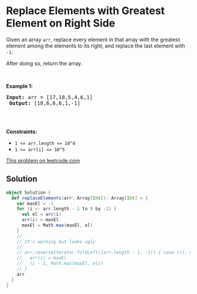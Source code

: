 # Replace Elements with Greatest Element on Right Side

<p>Given an array <code>arr</code>,&nbsp;replace every element in that array with the greatest element among the elements to its&nbsp;right, and replace the last element with <code>-1</code>.</p>
 
 <p>After doing so, return the array.</p>
 
 <p>&nbsp;</p>
 <p><strong>Example 1:</strong></p>
 <pre><strong>Input:</strong> arr = [17,18,5,4,6,1]
 <strong>Output:</strong> [18,6,6,6,1,-1]
 </pre>
 <p>&nbsp;</p>
 <p><strong>Constraints:</strong></p>
 
 <ul>
 <li><code>1 &lt;= arr.length &lt;= 10^4</code></li>
 <li><code>1 &lt;= arr[i] &lt;= 10^5</code></li>
 </ul>

[This problem on leetcode.com](https://leetcode.com/problems/replace-elements-with-greatest-element-on-right-side/)

## Solution

```scala
object Solution {
  def replaceElements(arr: Array[Int]): Array[Int] = {
    var maxEl = -1
    for (i <- arr.length - 1 to 0 by -1) {
      val el = arr(i)
      arr(i) = maxEl
      maxEl = Math.max(maxEl, el)
    }
    //
    // It's working but looks ugly
    //
    // arr.reverseIterator.foldLeft((arr.length - 1, -1)) { case ((i, maxEl), el) => 
    //   arr(i) = maxEl
    //   (i - 1, Math.max(maxEl, el))
    // }
    arr
  }
}
```
